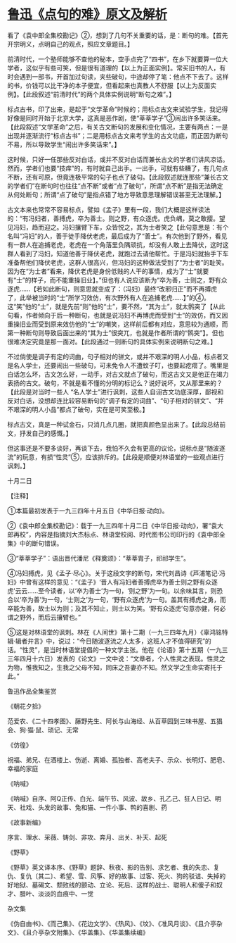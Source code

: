 # [鲁迅《点句的难》原文及解析](https://www.vrrw.net/wx/8535.html)

看了《袁中郎全集校勘记》②，想到了几句不关重要的话，是：断句的难。【首先开宗明义，点明自己的观点，照应文章题目。】

前清时代，一个塾师能够不查他的秘本，空手点完了“四书”，在乡下就要算一位大学者，这似乎有些可笑，但是很有道理的【以上为正面实例】。常买旧书的人，有时会遇到一部书，开首加过句读，夹些破句，中途却停了笔：他点不下去了。这样的书，价钱可以比干净的本子便宜，但看起来也真教人不舒服【以上为反面实例】。【此段叙述“前清时代”的两个具体实例说明“断句之难”。】



标点古书，印了出来，是起于“文学革命”时候的；用标点古文来试验学生，我记得好像是同时开始于北京大学，这真是恶作剧，使“莘莘学子”③闹出许多笑话来。【此段叙述“文学革命”之后，有关古文断句的发展和变化情况，主要有两点：一是出现并逐渐流行“标点古书”；二是用标点古文来考学生的古文功底，而正因为断句不易，所以导致学生“闹出许多笑话来”。】

这时候，只好一任那些反对白话，或并不反对白话而兼长古文的学者们讲风凉话。然而，学者们也要“技痒”的，有时就自己出手。一出手，可就有些糟了，有几句点不断，还有可原，但竟连极平常的句子也点了破句。【此段叙述就连那些“兼长古文的学者们”在断句时也往往“点不断”或者“点了破句”，所谓“点不断”是指无法确定从何处断句；所谓“点了破句”是指点错了地方导致意思理解错误甚至无法理解。】

古文本来也常常不容易标点，譬如《孟子》里有一段，我们大概是这样读法的：“有冯妇者，善搏虎，卒为善士。则之野，有众逐虎。虎负嵎，莫之敢撄。望见冯妇，趋而迎之。冯妇攘臂下车，众皆悦之，其为士者笑之【此句意思是：有个名叫“冯妇”的人，善于徒手降伏老虎，最后成为了“善士”。有次他到了野外，看见有一群人在追捕老虎，老虎在一个角落里负隅顽抗，却没有人敢上去降伏，这时这群人看到了冯妇，知道他善于降伏老虎，就跑过去请他帮忙。于是冯妇就抬手下车准备帮他们降伏老虎，这群人很高兴，但冯妇的这种做法受到了“为士者”的耻笑。因为在“为士者”看来，降伏老虎是身份低贱的人干的事情，成为了“士”就要有“士”的样子，而不能重操旧业】。”但也有人说应该断为“卒为善，士则之，野有众逐虎……【若如此断句，则意思就变成了：（冯妇）最终“改邪归正”而不再搏虎了，此举被当时的“士”所学习效仿，有次野外有人在追捕老虎……】”的④。这“笑”他的“士”，就是先前“则”他的“士”，要不然，“其为士”，就太鹘突了【从此句看，作者倾向于后一种断句，也就是说冯妇不再博虎而受到“士”的效仿，而又因重操旧业而受到原来效仿他的“士”的嘲笑，这样前后都有对应，意思较为通顺，而第一种断句则导致后面出来的“其为士”很突兀，也就是作者所谓的“鹘突”】。但也很难决定究竟是那一面对。【此段通过一则断句的具体实例来说明断句之难。】

不过倘使是调子有定的词曲，句子相对的骈文，或并不艰深的明人小品，标点者又是名人学士，还要闹出一些破句，可未免令人不遭蚊子叮，也要起疙瘩了。嘴里是白话怎么坏，古文怎么好，一动手，对古文就点了破句，而这古文又是他正在竭力表扬的古文。破句，不就是看不懂的分明的标记么？说好说坏，又从那里来的？【此段是对当时一些人 “名人学士”进行讽刺，这些人自诩古文功底深厚，鄙视和反对白话，没想却连比较容易断句的“调子有定的词曲”、“句子相对的骈文”、“并不艰深的明人小品”都点了破句，实在是可笑至极。】

标点古文，真是一种试金石，只消几点几圈，就把真颜色显出来了。【此段总结前文，抒发自己的感慨。】

但这事还是不要多谈好，再谈下去，我怕不久会有更高的议论，说标点是“随波逐流”的玩意，有损“性灵”⑤，应该排斥的。【此段是顺便对林语堂的一些观点进行讽刺。】

十月二日



【注释】

①本篇最初发表于一九三四年十月五日《中华日报·动向》。

②《袁中郎全集校勘记》：载于一九三四年十月二日《中华日报·动向》，署“袁大郎再校”，内容是指摘刘大杰标点、林语堂校阅、时代图书公司印行的《袁中郎全集》中的断句错误。

③“莘莘学子”：语出晋代潘尼《释奠颂》：“莘莘胄子，祁祁学生”。

④冯妇搏虎，见《孟子·尽心》。关于这段文字的断句，宋代刘昌诗《芦浦笔记·冯妇》中曾有这样的意见：“《孟子》‘晋人有冯妇者善搏虎卒为善士则之野有众逐虎’云云……至今读者，以‘卒为善士’为一句，‘则之野’为一句。以余味其言，则恐合以‘卒为善’为一句，‘士则之’为一句，‘野有众逐虎’为一句。盖其有搏虎之勇，而卒能为善，故士以为则；及其不知止，则士以为笑。‘野有众逐虎’句意亦健，何必谓之野外，而后云攘臂也。”



⑤这是对林语堂的讽刺。林在《人间世》第十二期（一九三四年九月）《辜鸿铭特辑·辑者弁言》中，说过：“今日随波逐流之人太多，这班人才不值得研究”的话。“性灵”，是当时林语堂提倡的一种文学主张。他在《论语》第十五期（一九三三年四月十六日）发表的《论文》一文中说：“文章者，个人性灵之表现。性灵之为物，惟我知之，生我之父母不知，同床之吾妻亦不知。然文学之生命实寄托于此。”

鲁迅作品全集鉴赏

《朝花夕拾》

范爱农、《二十四孝图》、藤野先生、阿长与山海经、从百草园到三味书屋、五猖会、狗·猫·鼠、琐记、无常

《仿徨》

祝福、弟兄、在酒楼上、伤逝、离婚、孤独者、高老夫子、示众、长明灯、肥皂、幸福的家庭

《呐喊》

《呐喊》自序、阿Q正传、白光、端午节、风波、故乡、孔乙己、狂人日记、明天、社戏、头发的故事、兔和猫、一件小事、鸭的喜剧、药

《故事新编》

序言、理水、采薇、铸剑、非攻、奔月、出关、补天、起死

《野草》

《野草》英文译本序、《野草》题辞、秋夜、影的告别、求乞者、我的失恋、复仇、复仇〔其二〕、希望、雪、风筝、好的故事、过客、死火、狗的驳诘、失掉的好地狱、墓碣文、颓败线的颤动、立论、死后、这样的战士、聪明人和傻子和奴才、腊叶、淡淡的血痕中、一觉

杂文集

《伪自由书》、《而己集》、《花边文学》、《热风》、《坟》、《准风月谈》、《且介亭杂文》、《且介亭杂文附集》、《华盖集》、《华盖集续编》

